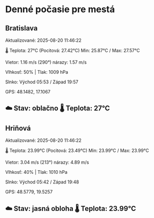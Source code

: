 ﻿# Denné počasie pre mestá

## Bratislava
Aktualizované: 2025-08-20 11:46:22

🌡️ Teplota: 27°C 
(Pocitová: 27.42°C)
Min: 25.87°C / Max: 27.57°C

Vietor: 1.16 m/s    (290°) 
nárazy: 1.57 m/s

Vlhkosť: 50% | Tlak: 1009 hPa

Slnko: Východ 05:53 / Západ 19:57

GPS: 48.1482, 17.1067

☁️ Stav: oblačno        🌡️ Teplota: 27°C
---

## Hriňová
Aktualizované: 2025-08-20 11:46:22

🌡️ Teplota: 23.99°C 
(Pocitová: 23.49°C)
Min: 23.99°C / Max: 23.99°C

Vietor: 3.04 m/s (213°)
nárazy: 4.89 m/s

Vlhkosť: 40% | Tlak: 1010 hPa

Slnko: Východ 05:42 / Západ 19:48

GPS: 48.5779, 19.5257

☁️ Stav: jasná obloha        🌡️ Teplota: 23.99°C
---
